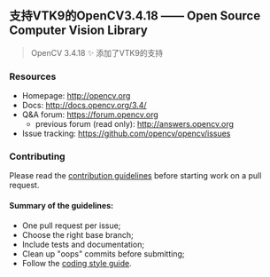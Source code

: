 ## 支持VTK9的OpenCV3.4.18 —— Open Source Computer Vision Library

> OpenCV 3.4.18
> :sparkles: 添加了VTK9的支持

### Resources

* Homepage: <http://opencv.org>
* Docs: <http://docs.opencv.org/3.4/>
* Q&A forum: <https://forum.opencv.org>
  * previous forum (read only): <http://answers.opencv.org>
* Issue tracking: <https://github.com/opencv/opencv/issues>

### Contributing

Please read the [contribution guidelines](https://github.com/opencv/opencv/wiki/How_to_contribute) before starting work on a pull request.

#### Summary of the guidelines:

* One pull request per issue;
* Choose the right base branch;
* Include tests and documentation;
* Clean up "oops" commits before submitting;
* Follow the [coding style guide](https://github.com/opencv/opencv/wiki/Coding_Style_Guide).
